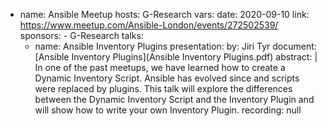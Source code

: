- name: Ansible Meetup
  hosts: G-Research
  vars:
    date: 2020-09-10
    link: https://www.meetup.com/Ansible-London/events/272502539/
    sponsors:
      - G-Research
  talks:
    - name: Ansible Inventory Plugins
      presentation:
        by: Jiri Tyr
        document: [Ansible Inventory Plugins](Ansible Inventory Plugins.pdf)
        abstract: |
          In one of the past meetups, we have learned how to create a Dynamic
          Inventory Script. Ansible has evolved since and scripts were replaced
          by plugins. This talk will explore the differences between the
          Dynamic Inventory Script and the Inventory Plugin and will show how
          to write your own Inventory Plugin.
        recording: null
